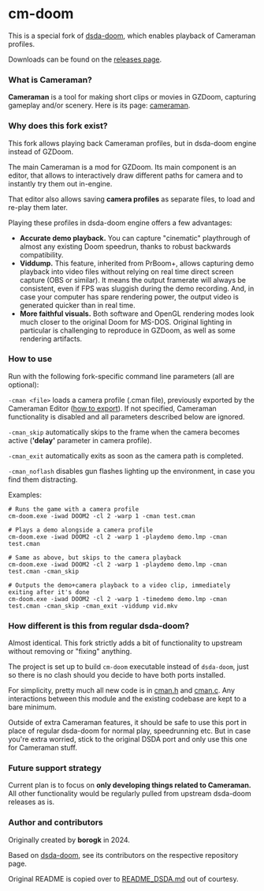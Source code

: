 # cm-doom

This is a special fork of [dsda-doom](https://github.com/kraflab/dsda-doom), which enables playback of Cameraman profiles.

Downloads can be found on the [releases page](https://github.com/borogk/cm-doom/releases).

### What is Cameraman?

**Cameraman** is a tool for making short clips or movies in GZDoom, capturing gameplay and/or scenery.
Here is its page: [cameraman](https://github.com/borogk/cameraman).

### Why does this fork exist?

This fork allows playing back Cameraman profiles, but in dsda-doom engine instead of GZDoom.

The main Cameraman is a mod for GZDoom. Its main component is an editor, that allows to interactively draw
different paths for camera and to instantly try them out in-engine.

That editor also allows saving **camera profiles** as separate files, to load and re-play them later.

Playing these profiles in dsda-doom engine offers a few advantages:
- **Accurate demo playback.**
  You can capture "cinematic" playthrough of almost any existing Doom speedrun,
  thanks to robust backwards compatibility.
- **Viddump.**
  This feature, inherited from PrBoom+, allows capturing demo playback into video files
  without relying on real time direct screen capture (OBS or similar). It means the output framerate will always
  be consistent, even if FPS was sluggish during the demo recording. And, in case your computer has spare rendering
  power, the output video is generated quicker than in real time.
- **More faithful visuals.**
  Both software and OpenGL rendering modes look much closer to the original Doom for MS-DOS.
  Original lighting in particular is challenging to reproduce in GZDoom, as well as some rendering artifacts.

### How to use

Run with the following fork-specific command line parameters (all are optional):

`-cman <file>` loads a camera profile (.cman file), previously exported by the Cameraman Editor
([how to export](https://github.com/borogk/cameraman/blob/main/docs/ch05.player.md#how-to-export-a-camera-profile-from-editor)).
If not specified, Cameraman functionality is disabled and all parameters described below are ignored.

`-cman_skip` automatically skips to the frame when the camera becomes active
(**'delay'** parameter in camera profile).

`-cman_exit` automatically exits as soon as the camera path is completed.

`-cman_noflash` disables gun flashes lighting up the environment, in case you find them distracting.

Examples:
```shell
# Runs the game with a camera profile
cm-doom.exe -iwad DOOM2 -cl 2 -warp 1 -cman test.cman

# Plays a demo alongside a camera profile
cm-doom.exe -iwad DOOM2 -cl 2 -warp 1 -playdemo demo.lmp -cman test.cman

# Same as above, but skips to the camera playback
cm-doom.exe -iwad DOOM2 -cl 2 -warp 1 -playdemo demo.lmp -cman test.cman -cman_skip

# Outputs the demo+camera playback to a video clip, immediately exiting after it's done
cm-doom.exe -iwad DOOM2 -cl 2 -warp 1 -timedemo demo.lmp -cman test.cman -cman_skip -cman_exit -viddump vid.mkv
```

### How different is this from regular dsda-doom?

Almost identical. This fork strictly adds a bit of functionality to upstream without removing or "fixing" anything.

The project is set up to build `cm-doom` executable instead of `dsda-doom`, just so there is no clash
should you decide to have both ports installed.

For simplicity, pretty much all new code is in [cman.h](prboom2/src/cman.h) and [cman.c](prboom2/src/cman.c).
Any interactions between this module and the existing codebase are kept to a bare minimum.

Outside of extra Cameraman features, it should be safe to use this port in place of regular dsda-doom
for normal play, speedrunning etc. But in case you're extra worried, stick to the original DSDA port and only
use this one for Cameraman stuff.

### Future support strategy

Current plan is to focus on **only developing things related to Cameraman.**
All other functionality would be regularly pulled from upstream dsda-doom releases as is.

### Author and contributors

Originally created by **borogk** in 2024.

Based on [dsda-doom](https://github.com/kraflab/dsda-doom), see its contributors on the respective repository page.

Original README is copied over to [README_DSDA.md](README_DSDA.md) out of courtesy.
